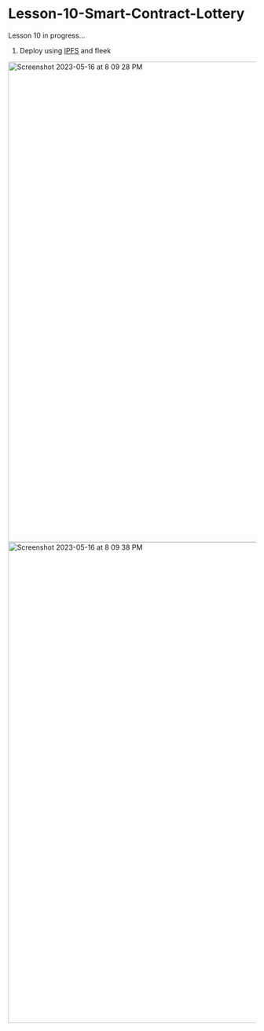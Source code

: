 # Lesson-10-Smart-Contract-Lottery

Lesson 10 in progress...

1. Deploy using [IPFS](https://github.com/ipfs) and fleek   

<img width="979" alt="Screenshot 2023-05-16 at 8 09 28 PM" src="https://github.com/the-vegetarian-vampire/Lesson-10-Smart-Contract-Lottery-/assets/105305546/b4abff11-f5cd-4e2a-b4d5-f51602f55b61">

<img width="980" alt="Screenshot 2023-05-16 at 8 09 38 PM" src="https://github.com/the-vegetarian-vampire/Lesson-10-Smart-Contract-Lottery-/assets/105305546/2f003823-df21-4410-bf26-09c73c7e0930">
